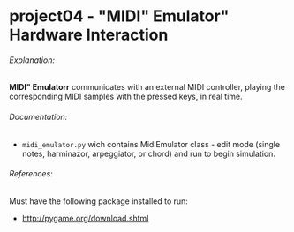 # project04 - "MIDI" Emulator" Hardware Interaction

###### Explanation:
**MIDI" Emulatorr** communicates with an external MIDI controller, playing the corresponding MIDI samples with the pressed keys, in real time.

###### Documentation:
- `midi_emulator.py` wich contains MidiEmulator class - edit mode (single notes, harminazor, arpeggiator, or chord) and run to begin simulation.

###### References:
Must have the following package installed to run:
- http://pygame.org/download.shtml
